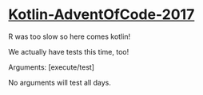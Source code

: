 # [Kotlin-AdventOfCode-2017](http://adventofcode.com)
R was too slow so here comes kotlin!

We actually have tests this time, too!

Arguments:
[execute/test]

No arguments will test all days.
